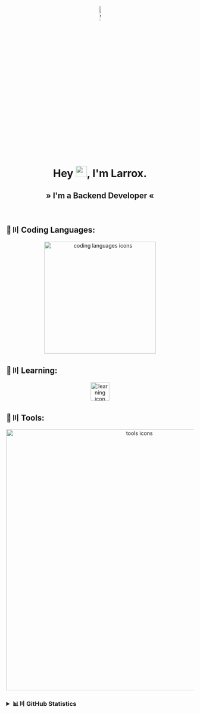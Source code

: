 <p align="center">
  <a href="#"><img width="10%" height="10%" src="https://i.imgur.com/9PY3XG3.gif" alt="wave gif"/></a>
</p>

<h1 align="center">Hey <img src="https://raw.githubusercontent.com/MartinHeinz/MartinHeinz/master/wave.gif" width="30px" height="30px">, I'm Larrox.</h1>
<h2 align="center"> » I'm a Backend Developer « </h2>

<br>

## 🚀〣 Coding Languages:
<p align="center">
  <a href="https://skillicons.dev">
    <img src="https://skillicons.dev/icons?i=kotlin,java,python,html,css,javascript" alt="coding languages icons" width="300px"/>
  </a>
</p>

## 📖〣 Learning:
<p align="center">
  <a href="https://skillicons.dev">
    <img src="https://skillicons.dev/icons?i=lua" alt="learning icon" width="50px"/>
  </a>
</p>

## 🔨〣 Tools:
<p align="center">
  <a href="https://skillicons.dev">
    <img src="https://skillicons.dev/icons?i=github,git,gitlab,discord,bash,gradle,maven,idea,vscode,windows,pycharm,ubuntu,kali,linux,redhat,electron,mysql" alt="tools icons" width="700px"/>
  </a>
</p>
<h3>
  <details>
    <summary align="left">📊〣 GitHub Statistics</summary>
    <p align="center">
      <a href="#"><img src="https://github-readme-stats.vercel.app/api?username=copyandbuild&theme=dark&count_private=true&hide_border=true&line_height=20" alt="Github stats" width="400px"/></a>
    </p>
    <p align="center">
      <a href="#"><img src="https://github-readme-stats.vercel.app/api/top-langs/?username=copyandbuild&layout=compact&theme=dark&count_private=true&hide_border=true" alt="Top Languages" width="400px"/></a>
    </p>
  </details>
</h3>
